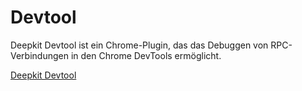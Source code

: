 # Devtool

Deepkit Devtool ist ein Chrome-Plugin, das das Debuggen von RPC-Verbindungen in den Chrome DevTools ermöglicht.

[Deepkit Devtool](https://chromewebstore.google.com/detail/deepkit-devtool/lkncgbbafldohehlfdnkflbeapckdnlj)